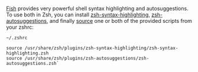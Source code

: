 [Fish](https://wiki.archlinux.org/title/Fish "Fish") provides very powerful shell syntax highlighting and autosuggestions. To use both in Zsh, you can install [zsh-syntax-highlighting](https://archlinux.org/packages/?name=zsh-syntax-highlighting), [zsh-autosuggestions](https://archlinux.org/packages/?name=zsh-autosuggestions), and finally [source](https://wiki.archlinux.org/title/Source "Source") one or both of the provided scripts from your zshrc:
```
~/.zshrc

source /usr/share/zsh/plugins/zsh-syntax-highlighting/zsh-syntax-highlighting.zsh
source /usr/share/zsh/plugins/zsh-autosuggestions/zsh-autosuggestions.zsh`
```